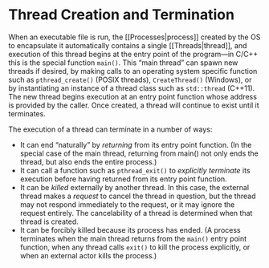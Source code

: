 # Thread Creation and Termination

When an executable file is run, the [[Processes|process]] created by the OS to encapsulate it automatically contains a single [[Threads|thread]], and execution of this thread begins at the entry point of the program—in C/C++ this is the special function `main()`. This “main thread” can spawn new threads if desired, by making calls to an operating system specific function such as `pthread_create()` (POSIX threads), `CreateThread()` (Windows), or by instantiating an instance of a thread class such as `std::thread` (C++11). The new thread begins execution at an entry point function whose address is provided by the caller. Once created, a thread will continue to exist until it terminates. 

The execution of a thread can terminate in a number of ways:

- It can end “naturally” by *returning* from its entry point function. (In the special case of the main thread, returning from main() not only ends the thread, but also ends the entire process.)
- It can call a function such as `pthread_exit()` to *explicitly terminate* its execution before having returned from its entry point function.
- It can be *killed* externally by another thread. In this case, the external thread makes a *request* to cancel the thread in question, but the thread may not respond immediately to the request, or it may ignore the request entirely. The cancelability of a thread is determined when that thread is created.
- It can be forcibly killed because its process has ended. (A process terminates when the main thread returns from the `main()` entry point function, when any thread calls `exit()` to kill the process explicitly, or when an external actor kills the process.)